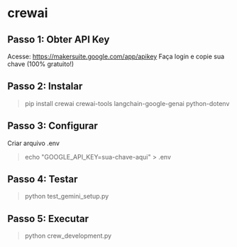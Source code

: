# crewai

## Passo 1: Obter API Key

Acesse: https://makersuite.google.com/app/apikey
Faça login e copie sua chave (100% gratuito!)

## Passo 2: Instalar

> pip install crewai crewai-tools langchain-google-genai python-dotenv

## Passo 3: Configurar

Criar arquivo .env
> echo "GOOGLE_API_KEY=sua-chave-aqui" > .env

## Passo 4: Testar
> python test_gemini_setup.py

## Passo 5: Executar
> python crew_development.py

